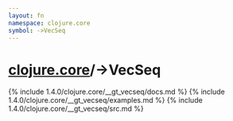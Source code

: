 ```yaml
---
layout: fn
namespace: clojure.core
symbol: ->VecSeq
---
```


# [clojure.core](../)/->VecSeq

{% include 1.4.0/clojure.core/__gt_vecseq/docs.md %}
{% include 1.4.0/clojure.core/__gt_vecseq/examples.md %}
{% include 1.4.0/clojure.core/__gt_vecseq/src.md %}

